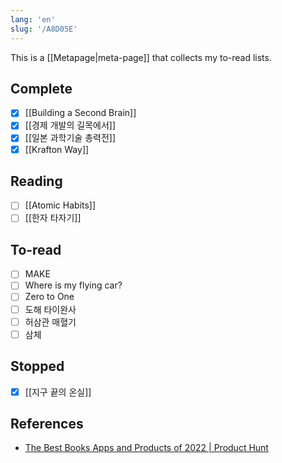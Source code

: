 ```yaml
---
lang: 'en'
slug: '/A8D05E'
---
```


This is a [[Metapage|meta-page]] that collects my to-read lists.

## Complete

- [x] [[Building a Second Brain]]
- [x] [[경제 개발의 길목에서]]
- [x] [[일본 과학기술 총력전]]
- [x] [[Krafton Way]]

## Reading

- [ ] [[Atomic Habits]]
- [ ] [[한자 타자기]]

## To-read

- [ ] MAKE
- [ ] Where is my flying car?
- [ ] Zero to One
- [ ] 도해 타이완사
- [ ] 허삼관 매혈기
- [ ] 삼체

## Stopped

- [x] [[지구 끝의 온실]]

## References

- [The Best Books Apps and Products of 2022 | Product Hunt](https://www.producthunt.com/topics/books?order=most-upvoted)
